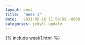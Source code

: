 ```yaml
---
layout: post
title:  "Week 1"
date:   2021-05-16 11:59:59 -0500
categories: jekyll update
---
```


{% include week1.html %}

